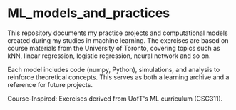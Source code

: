 # ML_models_and_practices
This repository documents my practice projects and computational models created during my studies in machine learning. The exercises are based on course materials from the University of Toronto, covering topics such as kNN, linear regression, logistic regression, neural network and so on.

Each model includes code (numpy, Python), simulations, and analysis to reinforce theoretical concepts. This serves as both a learning archive and a reference for future projects.

Course-Inspired: Exercises derived from UofT's ML curriculum (CSC311).
